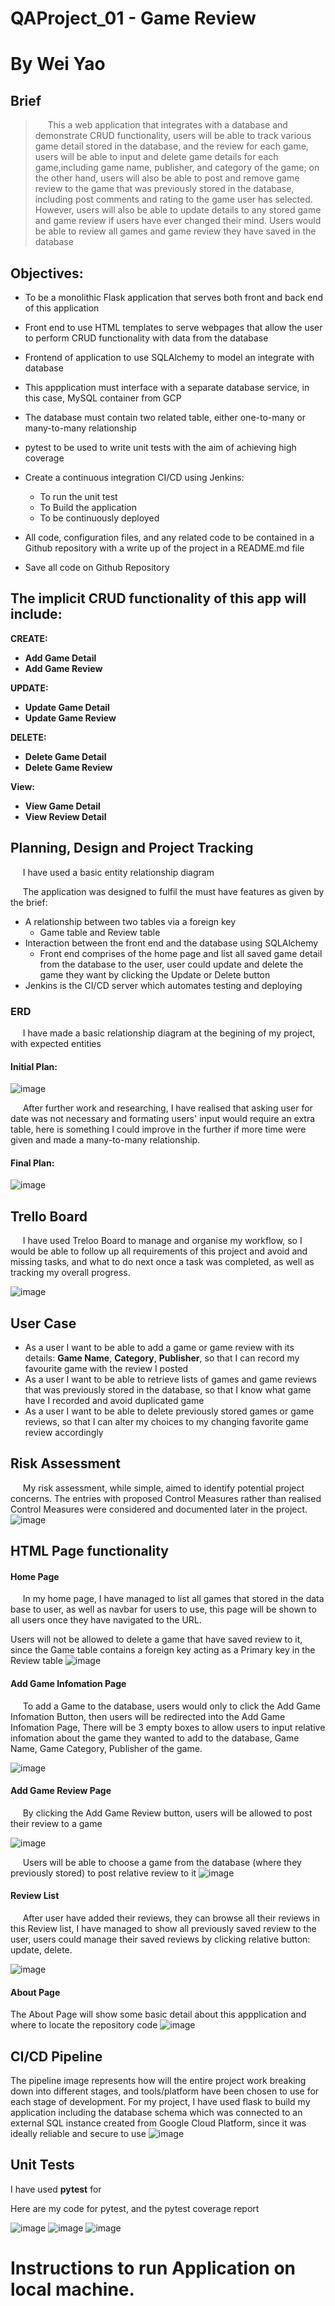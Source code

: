 # QAProject_01 - Game Review

# By Wei Yao

## Brief 
 > &nbsp;&nbsp;&nbsp;&nbsp;&nbsp;This a web application that integrates with a database and demonstrate CRUD functionality, users will be able to track various game detail stored in the database, and the review for each game, users will be able to input and delete game details for each game,including game name, publisher, and category of the game; on the other hand, users will also be able to post and remove game review to the game that was previously stored in the database, including post comments and rating to the game user has selected. However, users will also be able to update details to any stored game and game review if users have ever changed their mind. Users would be able to review all games and game review they have saved in the database

## Objectives:

* To be a monolithic Flask application that serves both front and back end of this application

* Front end to use HTML templates to serve webpages that allow the user to perform CRUD functionality with data from the database

* Frontend of application to use SQLAlchemy to model an integrate with database

* This appplication must interface with a separate database service, in this case, MySQL container from GCP

* The database must contain two related table, either one-to-many or many-to-many relationship

* pytest to be used to write unit tests with the aim of achieving high coverage

* Create a continuous integration CI/CD using Jenkins:
  * To run the unit test
  * To Build the application
  * To be continuously deployed
 
* All code, configuration files, and any related code to be contained in a Github repository with a write up of the project in a README.md file
* Save all code on Github Repository 

## The implicit CRUD functionality of this app will include:

 __CREATE:__
 - __Add Game Detail__
 - __Add Game Review__

__UPDATE:__
- __Update Game Detail__
- __Update Game Review__

__DELETE:__
- __Delete Game Detail__
- __Delete Game Review__

__View:__
- __View Game Detail__
- __View Review Detail__

## Planning, Design and Project Tracking

&nbsp;&nbsp;&nbsp;&nbsp;&nbsp;I have used a basic entity relationship diagram 

&nbsp;&nbsp;&nbsp;&nbsp;&nbsp;The application was designed to fulfil the must have features as given by the brief:

* A relationship between two tables via a foreign key
  * Game table and Review table
* Interaction between the front end and the database using SQLAlchemy
  * Front end comprises of the home page and list all saved game detail from the database to the user, user could update and delete the game they want by clicking the Update or Delete button
* Jenkins is the CI/CD server which automates testing and deploying

### ERD

&nbsp;&nbsp;&nbsp;&nbsp;&nbsp;I have made a basic relationship diagram at the begining of my project, with expected entities 

#### Initial Plan:

![image](https://user-images.githubusercontent.com/76656869/162614545-9b8cfd3c-7f2b-4ba7-83c8-834142631312.png)

&nbsp;&nbsp;&nbsp;&nbsp;&nbsp;After further work and researching, I have realised that asking user for date was not necessary and formating users' input would require an extra table, here is something I could improve in the further if more time were given and made a many-to-many relationship. 

#### Final Plan: 

![image](https://user-images.githubusercontent.com/76656869/162623836-12f619cd-f001-4595-b215-02f6a059be1f.png)

## Trello Board
&nbsp;&nbsp;&nbsp;&nbsp;&nbsp;I have used Treloo Board to manage and organise my workflow, so I would be able to follow up all requirements of this project and avoid and missing tasks, and what to do next once a task was completed, as well as tracking my overall progress.

![image](https://user-images.githubusercontent.com/76656869/162623690-8a206800-6372-4321-9ff0-c62674ec82ad.png)

## User Case
* As a user I want to be able to add a game or game review with its details: **Game Name**, **Category**, **Publisher**, so that I can record my favourite game with the review I posted
* As a user I want to be able to retrieve lists of games and game reviews that was previously stored in the database, so that I know what game have I recorded and avoid duplicated game
* As a user I want to be able to delete previously stored games or game reviews, so that I can alter my choices to my changing favorite game review accordingly
## Risk Assessment
&nbsp;&nbsp;&nbsp;&nbsp;&nbsp;My risk assessment, while simple, aimed to identify potential project concerns. The entries with proposed Control Measures rather than realised Control Measures were considered and documented later in the project.
![image](https://user-images.githubusercontent.com/76656869/162620003-34bb606c-668b-482e-82f5-000f946a9ca2.png)

## HTML Page functionality 

#### Home Page

&nbsp;&nbsp;&nbsp;&nbsp;&nbsp;In my home page, I have managed to list all games that stored in the data base to user, as well as navbar for users to use, this page will be shown to all users once they have navigated to the URL.

Users will not be allowed to delete a game that have saved review to it, since the Game table contains a foreign key acting as a Primary key in the Review table
![image](https://user-images.githubusercontent.com/76656869/162629253-3a3e9cea-444d-4fef-90d5-08dd4a05e1ae.png)

#### Add Game Infomation Page 

&nbsp;&nbsp;&nbsp;&nbsp;&nbsp;To add a Game to the database, users would only to  click the Add Game Infomation Button, then users will be redirected into the Add Game Infomation Page, There will be 3 empty boxes to allow users to input relative infomation about the game they wanted to add to the database, Game Name, Game Category, Publisher of the game.

![image](https://user-images.githubusercontent.com/76656869/162637172-f74ec1a2-ae66-407e-9130-ad5e06808253.png)


#### Add Game Review Page
&nbsp;&nbsp;&nbsp;&nbsp;&nbsp;By clicking the Add Game Review button, users will be allowed to post their review to a game

![image](https://user-images.githubusercontent.com/76656869/162637181-e3c0db75-ce37-4b5e-a344-73d7fd55858a.png)

&nbsp;&nbsp;&nbsp;&nbsp;&nbsp;Users will be able to choose a game from the database (where they previously stored) to post relative review to it
![image](https://user-images.githubusercontent.com/76656869/162637195-791a5658-c7ab-46bf-997a-1d843ac3e55a.png)


#### Review List

&nbsp;&nbsp;&nbsp;&nbsp;&nbsp;After user have added their reviews, they can browse all their reviews in this Review list, I have managed to show all previously saved review to the user, users could manage their saved reviews by clicking relative button: update, delete.


![image](https://user-images.githubusercontent.com/76656869/162630439-3a95e0fc-6e09-4399-b227-1bc4b09b01fe.png)


#### About Page

The About Page will show some basic detail about this appplication and where to locate the repository code
![image](https://user-images.githubusercontent.com/76656869/162631118-197c1d06-7c2c-49b1-9919-903e81e2d176.png)



## CI/CD Pipeline

The pipeline image represents how will the entire project work breaking down into different stages, and tools/platform have been chosen to use for each stage of development. For my project, I have used flask to build my application including the database schema which was connected to an external SQL instance created from Google Cloud Platform, since it was ideally reliable and secure to use 
![image](https://user-images.githubusercontent.com/76656869/162626126-8a2ac243-fa28-49c1-9fa5-c1ef7036ef78.png)

## Unit Tests
I have used **pytest** for


Here are my code for pytest, and the pytest coverage report

![image](https://user-images.githubusercontent.com/76656869/162637586-eea9c533-2363-41b4-82e7-d7db2aca0708.png)
![image](https://user-images.githubusercontent.com/76656869/162637590-88386e89-1151-445b-b90b-aaff844a02ff.png)
![image](https://user-images.githubusercontent.com/76656869/162637598-1c635ec0-e804-47f8-8365-48e9eba354fb.png)


# Instructions to run Application on local machine.
